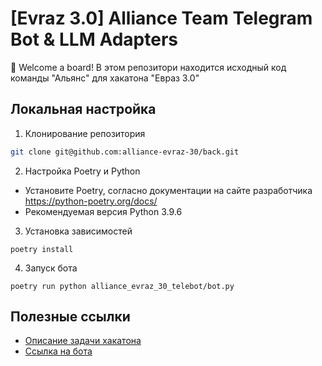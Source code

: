 # [Evraz 3.0] Alliance Team Telegram Bot & LLM Adapters

👋 Welcome a board! В этом репозитори находится исходный код команды "Альянс" для хакатона "Евраз 3.0"

## Локальная настройка

1. Клонирование репозитория
```bash
git clone git@github.com:alliance-evraz-30/back.git
```

2. Настройка Poetry и Python
- Установите Poetry, согласно документации на сайте разработчика https://python-poetry.org/docs/
- Рекомендуемая версия Python 3.9.6

3. Установка зависимостей
```
poetry install
```

4. Запуск бота
```
poetry run python alliance_evraz_30_telebot/bot.py
```

## Полезные ссылки
- [Описание задачи хакатона](https://buildin.ai/phystech_gensis/share/f93cf849-5ffa-4fa9-b5ef-f9f8c0f3e1fe?code=2VZLPR)
- [Ссылка на бота](t.me/alliance_team_evraz_30_bot)
